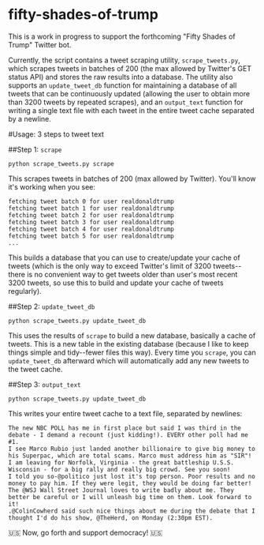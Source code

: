 # fifty-shades-of-trump

This is a work in progress to support the forthcoming "Fifty Shades of Trump" Twitter bot. 

Currently, the script contains a tweet scraping utility, `scrape_tweets.py`, which scrapes tweets in batches of 200 (the max allowed by Twitter's GET status API) and stores the raw results into a database. The utility also supports an `update_tweet_db` function for maintaining a database of all tweets that can be continuously updated (allowing the user to obtain more than 3200 tweets by repeated scrapes), and an `output_text` function for writing a single text file with each tweet in the entire tweet cache separated by a newline.

#Usage: 3 steps to tweet text

##Step 1: `scrape`

`python scrape_tweets.py scrape`

This scrapes tweets in batches of 200 (max allowed by Twitter). You'll know it's working when you see:
```
fetching tweet batch 0 for user realdonaldtrump
fetching tweet batch 1 for user realdonaldtrump
fetching tweet batch 2 for user realdonaldtrump
fetching tweet batch 3 for user realdonaldtrump
fetching tweet batch 4 for user realdonaldtrump
fetching tweet batch 5 for user realdonaldtrump
...
```

This builds a database that you can use to create/update your cache of tweets (which is the only way to exceed Twitter's limit of 3200 tweets--there is no convenient way to get tweets older than user's most recent 3200 tweets, so use this to build and update your cache of tweets regularly).

##Step 2: `update_tweet_db`

`python scrape_tweets.py update_tweet_db`

This uses the results of `scrape` to build a new database, basically a cache of tweets. This is a new table in the existing database (because I like to keep things simple and tidy--fewer files this way). Every time you `scrape`, you can `update_tweet_db` afterward which will automatically add any new tweets to the tweet cache. 

##Step 3: `output_text`

`python scrape_tweets.py update_tweet_db`

This writes your entire tweet cache to a text file, separated by newlines:

```
The new NBC POLL has me in first place but said I was third in the debate - I demand a recount (just kidding!). EVERY other poll had me #1.  
I see Marco Rubio just landed another billionaire to give big money to his Superpac, which are total scams. Marco must address him as "SIR"!  
I am leaving for Norfolk, Virginia - the great battleship U.S.S. Wisconsin - for a big rally and really big crowd. See you soon!  
I told you so-@politico just lost it's top person. Poor results and no money to pay him. If they were legit, they would be doing far better!  
The @WSJ Wall Street Journal loves to write badly about me. They better be careful or I will unleash big time on them. Look forward to it!  
.@ColinCowherd said such nice things about me during the debate that I thought I'd do his show, @TheHerd, on Monday (2:30pm EST). 
```


:us: Now, go forth and support democracy! :us:
